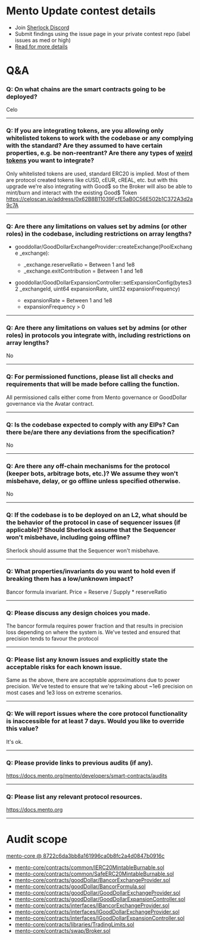 
# Mento Update contest details

- Join [Sherlock Discord](https://discord.gg/MABEWyASkp)
- Submit findings using the issue page in your private contest repo (label issues as med or high)
- [Read for more details](https://docs.sherlock.xyz/audits/watsons)

# Q&A

### Q: On what chains are the smart contracts going to be deployed?
Celo
___

### Q: If you are integrating tokens, are you allowing only whitelisted tokens to work with the codebase or any complying with the standard? Are they assumed to have certain properties, e.g. be non-reentrant? Are there any types of [weird tokens](https://github.com/d-xo/weird-erc20) you want to integrate?
Only whitelisted tokens are used, standard ERC20 is implied. Most of them are protocol created tokens like cUSD, cEUR, cREAL, etc. but with this upgrade we're also integrating with Good$ so the Broker will also be able to mint/burn and interact with the existing Good$ Token https://celoscan.io/address/0x62B8B11039FcfE5aB0C56E502b1C372A3d2a9c7A
___

### Q: Are there any limitations on values set by admins (or other roles) in the codebase, including restrictions on array lengths?
- gooddollar/GoodDollarExchangeProvider::createExchange(PoolExchange _exchange):
  - _exchange.reserveRatio = Between 1 and 1e8
  - _exchange.exitContribution = Between 1 and 1e8

- gooddollar/GoodDollarExpansionController::setExpansionConfig(bytes32 _exchangeId, uint64 expansionRate, uint32 expansionFrequency)
  - expansionRate = Between 1 and 1e8
  - expansionFrequency > 0


___

### Q: Are there any limitations on values set by admins (or other roles) in protocols you integrate with, including restrictions on array lengths?
No
___

### Q: For permissioned functions, please list all checks and requirements that will be made before calling the function.
All permissioned calls either come from Mento governance or GoodDollar governance via the Avatar contract.
___

### Q: Is the codebase expected to comply with any EIPs? Can there be/are there any deviations from the specification?
No
___

### Q: Are there any off-chain mechanisms for the protocol (keeper bots, arbitrage bots, etc.)? We assume they won't misbehave, delay, or go offline unless specified otherwise.
No 
___

### Q: If the codebase is to be deployed on an L2, what should be the behavior of the protocol in case of sequencer issues (if applicable)? Should Sherlock assume that the Sequencer won't misbehave, including going offline?
Sherlock should assume that the Sequencer won't misbehave.
___

### Q: What properties/invariants do you want to hold even if breaking them has a low/unknown impact?
Bancor formula invariant. Price = Reserve / Supply * reserveRatio
___

### Q: Please discuss any design choices you made.
The bancor formula requires power fraction and that results in precision loss depending on where the system is. We've tested and ensured that precision tends to favour the protocol
___

### Q: Please list any known issues and explicitly state the acceptable risks for each known issue.
Same as the above, there are acceptable approximations due to power precision. We've tested to ensure that we're talking about ~1e6 precision on most cases and 1e3 loss on extreme scenarios.
___

### Q: We will report issues where the core protocol functionality is inaccessible for at least 7 days. Would you like to override this value?
It's ok. 
___

### Q: Please provide links to previous audits (if any).
https://docs.mento.org/mento/developers/smart-contracts/audits
___

### Q: Please list any relevant protocol resources.
https://docs.mento.org
___



# Audit scope


[mento-core @ 8722c6da3bb8a161996ca0b8fc2a4d0847b0916c](https://github.com/mento-protocol/mento-core/tree/8722c6da3bb8a161996ca0b8fc2a4d0847b0916c)
- [mento-core/contracts/common/IERC20MintableBurnable.sol](mento-core/contracts/common/IERC20MintableBurnable.sol)
- [mento-core/contracts/common/SafeERC20MintableBurnable.sol](mento-core/contracts/common/SafeERC20MintableBurnable.sol)
- [mento-core/contracts/goodDollar/BancorExchangeProvider.sol](mento-core/contracts/goodDollar/BancorExchangeProvider.sol)
- [mento-core/contracts/goodDollar/BancorFormula.sol](mento-core/contracts/goodDollar/BancorFormula.sol)
- [mento-core/contracts/goodDollar/GoodDollarExchangeProvider.sol](mento-core/contracts/goodDollar/GoodDollarExchangeProvider.sol)
- [mento-core/contracts/goodDollar/GoodDollarExpansionController.sol](mento-core/contracts/goodDollar/GoodDollarExpansionController.sol)
- [mento-core/contracts/interfaces/IBancorExchangeProvider.sol](mento-core/contracts/interfaces/IBancorExchangeProvider.sol)
- [mento-core/contracts/interfaces/IGoodDollarExchangeProvider.sol](mento-core/contracts/interfaces/IGoodDollarExchangeProvider.sol)
- [mento-core/contracts/interfaces/IGoodDollarExpansionController.sol](mento-core/contracts/interfaces/IGoodDollarExpansionController.sol)
- [mento-core/contracts/libraries/TradingLimits.sol](mento-core/contracts/libraries/TradingLimits.sol)
- [mento-core/contracts/swap/Broker.sol](mento-core/contracts/swap/Broker.sol)

